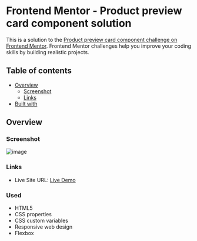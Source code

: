 # Frontend Mentor - Product preview card component solution

This is a solution to the [Product preview card component challenge on Frontend Mentor](https://www.frontendmentor.io/challenges/product-preview-card-component-GO7UmttRfa). Frontend Mentor challenges help you improve your coding skills by building realistic projects. 

## Table of contents

- [Overview](#overview)
  - [Screenshot](#screenshot)
  - [Links](#links)
- [Built with](#built-with)

## Overview

### Screenshot

![image](https://github.com/Mohak-Gogia/Blog-preview-card/assets/91110127/a18fdfc4-438c-419d-814e-0f637241438d)

### Links

- Live Site URL: [Live Demo](https://mohak-gogia.github.io/Blog-preview-card/)

### Used

- HTML5
- CSS properties
- CSS custom variables
- Responsive web design
- Flexbox